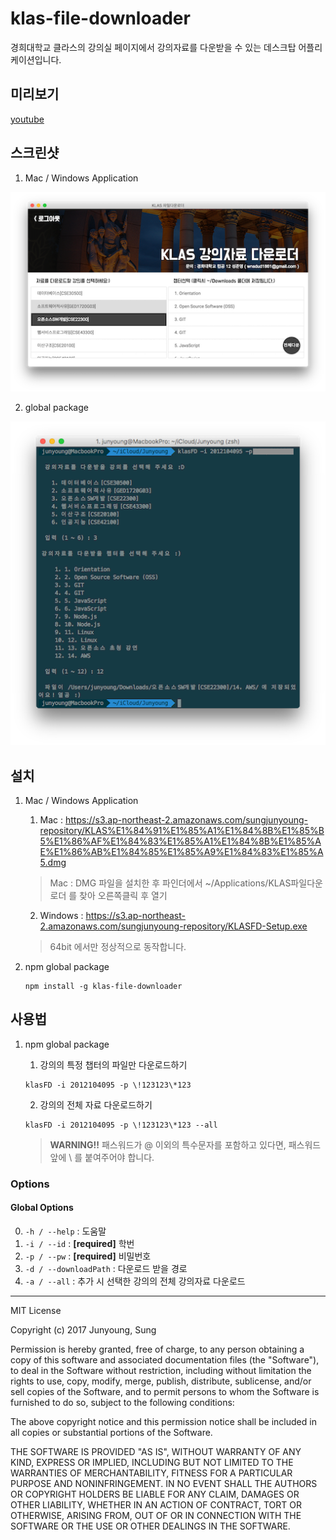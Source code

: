 # klas-file-downloader

경희대학교 클라스의 강의실 페이지에서 강의자료를 다운받을 수 있는 데스크탑 어플리케이션입니다.

## 미리보기
[youtube](https://youtu.be/ECaec3YjU_A)

## 스크린샷


1. Mac / Windows Application

![screenshot_2](screenshot_2.png)

2. global package

![screenshot_1](screenshot_1.png)

## 설치
1. Mac / Windows Application

    1. Mac : https://s3.ap-northeast-2.amazonaws.com/sungjunyoung-repository/KLAS%E1%84%91%E1%85%A1%E1%84%8B%E1%85%B5%E1%86%AF%E1%84%83%E1%85%A1%E1%84%8B%E1%85%AE%E1%86%AB%E1%84%85%E1%85%A9%E1%84%83%E1%85%A5.dmg
    > Mac : DMG 파일을 설치한 후 파인더에서 ~/Applications/KLAS파일다운로더 를 찾아 오른쪽클릭 후 열기

    2. Windows : https://s3.ap-northeast-2.amazonaws.com/sungjunyoung-repository/KLASFD-Setup.exe
    > 64bit 에서만 정상적으로 동작합니다.

2. npm global package

    ```
    npm install -g klas-file-downloader
    ```

## 사용법

1. npm global package

    1. 강의의 특정 챕터의 파일만 다운로드하기
    ```
    klasFD -i 2012104095 -p \!123123\*123
    ```
    2. 강의의 전체 자료 다운로드하기
    ```
    klasFD -i 2012104095 -p \!123123\*123 --all
    ```
    > **WARNING!!** 패스워드가 @ 이외의 특수문자를 포함하고 있다면, 패스워드 앞에  \ 를 붙여주어야 합니다.


### Options
#### Global Options
0. `-h / --help` : 도움말
1. `-i / --id` : **[required]** 학번
2. `-p / --pw` : **[required]** 비밀번호
3. `-d / --downloadPath` : 다운로드 받을 경로
4. `-a / --all` : 추가 시 선택한 강의의 전체 강의자료 다운로드


---
MIT License

Copyright (c) 2017 Junyoung, Sung

Permission is hereby granted, free of charge, to any person obtaining a copy
of this software and associated documentation files (the "Software"), to deal
in the Software without restriction, including without limitation the rights
to use, copy, modify, merge, publish, distribute, sublicense, and/or sell
copies of the Software, and to permit persons to whom the Software is
furnished to do so, subject to the following conditions:

The above copyright notice and this permission notice shall be included in all
copies or substantial portions of the Software.

THE SOFTWARE IS PROVIDED "AS IS", WITHOUT WARRANTY OF ANY KIND, EXPRESS OR
IMPLIED, INCLUDING BUT NOT LIMITED TO THE WARRANTIES OF MERCHANTABILITY,
FITNESS FOR A PARTICULAR PURPOSE AND NONINFRINGEMENT. IN NO EVENT SHALL THE
AUTHORS OR COPYRIGHT HOLDERS BE LIABLE FOR ANY CLAIM, DAMAGES OR OTHER
LIABILITY, WHETHER IN AN ACTION OF CONTRACT, TORT OR OTHERWISE, ARISING FROM,
OUT OF OR IN CONNECTION WITH THE SOFTWARE OR THE USE OR OTHER DEALINGS IN THE
SOFTWARE.
